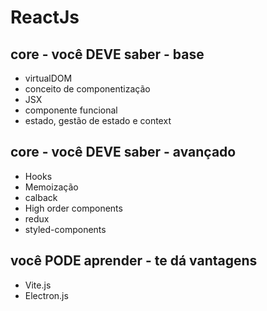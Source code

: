 # ReactJs

## core - você DEVE saber - base
- virtualDOM
- conceito de componentização
- JSX
- componente funcional
- estado, gestão de estado e context
## core - você DEVE saber - avançado
- Hooks
- Memoização
- calback
- High order components
- redux
- styled-components

## você PODE aprender - te dá vantagens
- Vite.js
- Electron.js
